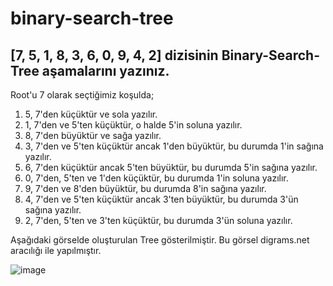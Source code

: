 # binary-search-tree
## [7, 5, 1, 8, 3, 6, 0, 9, 4, 2] dizisinin Binary-Search-Tree aşamalarını yazınız.

Root'u 7 olarak seçtiğimiz koşulda;
1.  5, 7'den küçüktür ve sola yazılır.
2.  1, 7'den ve 5'ten küçüktür, o halde 5'in soluna yazılır.
3.  8, 7'den büyüktür ve sağa yazılır.
4.  3, 7'den ve 5'ten küçüktür ancak 1'den büyüktür, bu durumda 1'in sağına yazılır.
5.  6, 7'den küçüktür ancak 5'ten büyüktür, bu durumda 5'in sağına yazılır.
6.  0, 7'den, 5'ten ve 1'den küçüktür, bu durumda 1'in soluna yazılır.
7.  9, 7'den ve 8'den büyüktür, bu durumda 8'in sağına yazılır.
8.  4, 7'den ve 5'ten küçüktür ancak 3'ten büyüktür, bu durumda 3'ün sağına yazılır.
9.  2, 7'den, 5'ten ve 3'ten küçüktür, bu durumda 3'ün soluna yazılır.

Aşağıdaki görselde oluşturulan Tree gösterilmiştir. Bu görsel digrams.net aracılığı ile yapılmıştır.

![image](https://user-images.githubusercontent.com/89012489/177681494-83c533cb-289f-482f-b2ac-17b3fd2953f8.png)
